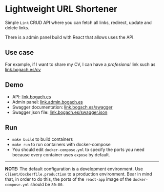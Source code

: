 # Lightweight URL Shortener
Simple `Link` CRUD API where you can fetch all links, redirect, update and delete links.

There is a admin panel build with React that allows uses the API.

## Use case
For example, if I want to share my CV, I can have a *profesional* link such as [link.bogach.es/cv](https://link.bogach.es/cv)

## Demo
- API: [link.bogach.es](https://link.bogach.es)
- Admin panel: [link.admin.bogach.es](https://link.admin.bogach.es)
- Swagger documentation: [link.bogach.es/swagger](https://link.bogach.es/swagger)
- Swagger json file: [link.bogach.es/swagger.json](https://link.bogach.es/swagger.json)

## Run
- `make build` to build containers
- `make run` to run containers with docker-compose
- You should edit `docker-compose.yml` to specify the ports you need because every container uses `expose` by default.

---

**NOTE:** The default configuration is a development environment. Use `client/Dockerfile.production` to a production environment. Bear in mind that, in order to do this, the ports of the `react-app` image of the `docker-compose.yml` should be `80:80`.
